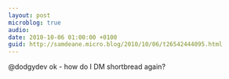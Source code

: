 ```yaml
---
layout: post
microblog: true
audio: 
date: 2010-10-06 01:00:00 +0100
guid: http://samdeane.micro.blog/2010/10/06/t26542444095.html
---
```

@dodgydev ok - how do I DM shortbread again?
